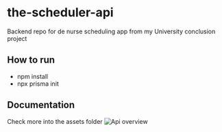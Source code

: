 # the-scheduler-api

Backend repo for de nurse scheduling app from my University conclusion project

## How to run

- npm install
- npx prisma init

## Documentation
Check more into the assets folder
![Api overview](./assets/Api%20-%20visão%20macro.png)
